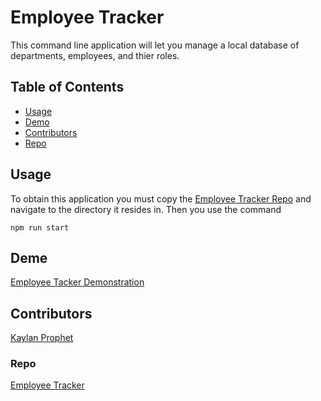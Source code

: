 # Employee Tracker
This command line application will let you manage a local database of departments, employees, and thier roles. 

## Table of Contents

- [Usage](#usage) 
- [Demo](#demo) 
- [Contributors](#contributors) 
- [Repo](#repo) 

## Usage
To obtain this application you must copy the [Employee Tracker Repo](https://github.com/KaylanProphet/Employee-Tracker) and navigate to the directory it resides in. Then you use the command 
```
npm run start
```
## Deme
[Employee Tacker Demonstration](https://drive.google.com/file/d/1nOoQlw_afzvyx6t_UJIYMunp3gMPJJ6R/view)
## Contributors
[Kaylan Prophet](https://github.com/KaylanProphet)
### Repo
[Employee Tracker](https://github.com/KaylanProphet/Employee-Tracker)



